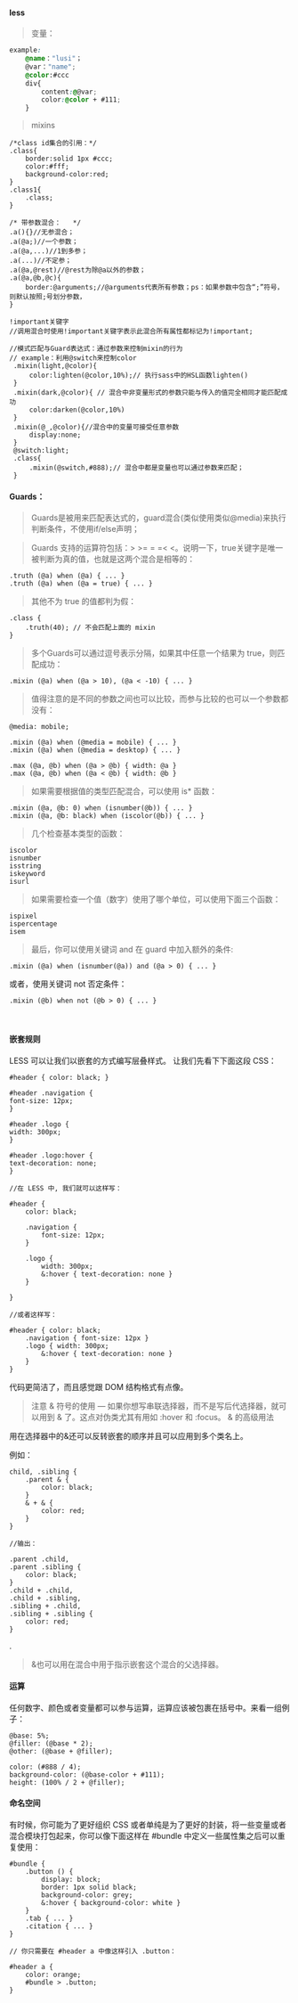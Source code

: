 #### less

> 变量：

```css
example:
	@name："lusi"；
	@var："name";
	@color:#ccc
	div{
		content:@@var;
		color:@color + #111;
	}
```



> mixins

```less
/*class id集合的引用：*/
.class{
	border:solid 1px #ccc;
	color:#fff;
	background-color:red;
}
.class1{
	.class;
}

/* 带参数混合：	*/
.a(){}//无参混合；
.a(@a;)//一个参数；
.a(@a,...)//1到多参；
.a(...)//不定参；
.a(@a,@rest)//@rest为除@a以外的参数；
.a(@a,@b,@c){
	border:@arguments;//@arguments代表所有参数；ps：如果参数中包含“;”符号，则默认按照;号划分参数，
}

!important关键字
//调用混合时使用!important关键字表示此混合所有属性都标记为!important;

//模式匹配与Guard表达式：通过参数来控制mixin的行为
// example：利用@switch来控制color
 .mixin(light,@color){
	 color:lighten(@color,10%);// 执行sass中的HSL函数lighten()
 }
 .mixin(dark,@color){ // 混合中非变量形式的参数只能与传入的值完全相同才能匹配成功
	 color:darken(@color,10%)
 }
 .mixin(@_,@color){//混合中的变量可接受任意参数
	 display:none;
 }
 @switch:light;
 .class{
	 .mixin(@switch,#888);// 混合中都是变量也可以通过参数来匹配；
 }

```

#### Guards：

> Guards是被用来匹配表达式的，guard混合(类似使用类似@media)来执行判断条件，不使用if/else声明；

> Guards 支持的运算符包括：> >= = =< <。说明一下，true关键字是唯一被判断为真的值，也就是这两个混合是相等的：

```less
.truth (@a) when (@a) { ... }
.truth (@a) when (@a = true) { ... }
```



> 其他不为 true 的值都判为假：

```
.class {
    .truth(40); // 不会匹配上面的 mixin
}
```



> 多个Guards可以通过逗号表示分隔，如果其中任意一个结果为 true，则匹配成功：

```less
.mixin (@a) when (@a > 10), (@a < -10) { ... }
```



> 值得注意的是不同的参数之间也可以比较，而参与比较的也可以一个参数都没有：

```less
@media: mobile;

.mixin (@a) when (@media = mobile) { ... }
.mixin (@a) when (@media = desktop) { ... }

.max (@a, @b) when (@a > @b) { width: @a }
.max (@a, @b) when (@a < @b) { width: @b }
```



> 如果需要根据值的类型匹配混合，可以使用 is* 函数：

```less
.mixin (@a, @b: 0) when (isnumber(@b)) { ... }
.mixin (@a, @b: black) when (iscolor(@b)) { ... }
```



> 几个检查基本类型的函数：

```
iscolor
isnumber
isstring
iskeyword
isurl
```

> 如果需要检查一个值（数字）使用了哪个单位，可以使用下面三个函数：

```less
ispixel
ispercentage
isem
```

> 最后，你可以使用关键词 and 在 guard 中加入额外的条件:

```less
.mixin (@a) when (isnumber(@a)) and (@a > 0) { ... }
```



或者，使用关键词 not 否定条件：

```less
.mixin (@b) when not (@b > 0) { ... }
```

​	 

#### 嵌套规则

LESS 可以让我们以嵌套的方式编写层叠样式。 让我们先看下下面这段 CSS：

```less
#header { color: black; }

#header .navigation {
font-size: 12px;
}

#header .logo {
width: 300px;
}

#header .logo:hover {
text-decoration: none;
}

//在 LESS 中, 我们就可以这样写：

#header {
    color: black;

    .navigation {
        font-size: 12px;
    }
    
    .logo {
        width: 300px;
        &:hover { text-decoration: none }
    }

}

//或者这样写：

#header { color: black;
    .navigation { font-size: 12px }
    .logo { width: 300px;
        &:hover { text-decoration: none }
    }
}
```



代码更简洁了，而且感觉跟 DOM 结构格式有点像。

> 注意 & 符号的使用 — 如果你想写串联选择器，而不是写后代选择器，就可以用到 & 了。这点对伪类尤其有用如 :hover 和 :focus。
> & 的高级用法

用在选择器中的&还可以反转嵌套的顺序并且可以应用到多个类名上。

例如：

```less
child, .sibling {
    .parent & {
        color: black;
    }
    & + & {
        color: red;
    }
}

//输出：

.parent .child,
.parent .sibling {
    color: black;
}
.child + .child,
.child + .sibling,
.sibling + .child,
.sibling + .sibling {
    color: red;
}
```

.

> &也可以用在混合中用于指示嵌套这个混合的父选择器。

#### 运算

任何数字、颜色或者变量都可以参与运算，运算应该被包裹在括号中。来看一组例子：

```less
@base: 5%;
@filler: (@base * 2);
@other: (@base + @filler);

color: (#888 / 4);
background-color: (@base-color + #111);
height: (100% / 2 + @filler);
```

#### 命名空间

有时候，你可能为了更好组织 CSS 或者单纯是为了更好的封装，将一些变量或者混合模块打包起来，你可以像下面这样在 #bundle 中定义一些属性集之后可以重复使用：

```less
#bundle {
    .button () {
        display: block;
        border: 1px solid black;
        background-color: grey;
        &:hover { background-color: white }
    }
    .tab { ... }
    .citation { ... }
}

// 你只需要在 #header a 中像这样引入 .button：

#header a {
    color: orange;
    #bundle > .button;
}
```




​	 
​	 
​	 
​	 
​	 
​	 